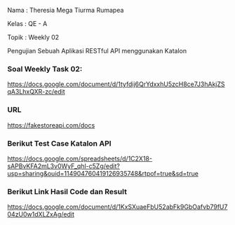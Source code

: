 Nama	: Theresia Mega Tiurma Rumapea

Kelas	: QE - A

Topik	: Weekly 02


Pengujian Sebuah Aplikasi RESTful API menggunakan Katalon

### Soal Weekly Task 02: 

https://docs.google.com/document/d/1tyfdij6QrYdxxhU5zcH8ce7J3hAkjZSqA3LhxQXR-zc/edit

### URL 

https://fakestoreapi.com/docs

### Berikut Test Case Katalon API

https://docs.google.com/spreadsheets/d/1C2X18-sAPBvKFA2mL3v0WyF_qhl-c5Zg/edit?usp=sharing&ouid=114904760419126935748&rtpof=true&sd=true

### Berikut Link Hasil Code dan Result

https://docs.google.com/document/d/1KxSXuaeFbU52abFk9GbOafvb79fU704zU0w1dXLZxAg/edit



